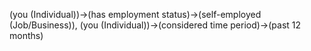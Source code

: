 (you (Individual))->(has employment status)->(self-employed (Job/Business)), (you (Individual))->(considered time period)->(past 12 months)